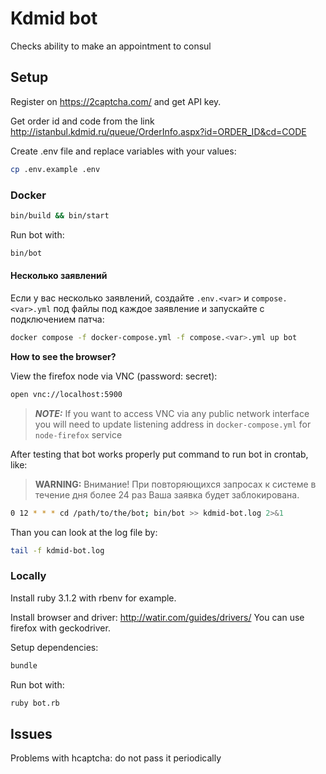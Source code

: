 # Kdmid bot

Checks ability to make an appointment to consul

## Setup

Register on https://2captcha.com/ and get API key.

Get order id and code from the link http://istanbul.kdmid.ru/queue/OrderInfo.aspx?id=ORDER_ID&cd=CODE

Create .env file and replace variables with your values:

```sh
cp .env.example .env
```

### Docker

```sh
bin/build && bin/start
```

Run bot with:

```sh
bin/bot
```

#### Несколько заявлений

Если у вас несколько заявлений, создайте `.env.<var>` и `compose.<var>.yml` под файлы под каждое заявление и запускайте с подключением патча:

```sh
docker compose -f docker-compose.yml -f compose.<var>.yml up bot
```

**How to see the browser?**

View the firefox node via VNC (password: secret):

```sh
open vnc://localhost:5900
```

> **_NOTE:_**  If you want to access VNC via any public network interface you will need to update listening address in `docker-compose.yml` for `node-firefox` service

After testing that bot works properly put command to run bot in crontab, like:

> **WARNING:** Внимание! При повторяющихся запросах к системе в течение дня более 24 раз Ваша заявка будет заблокирована.

```sh
0 12 * * * cd /path/to/the/bot; bin/bot >> kdmid-bot.log 2>&1
```

Than you can look at the log file by:

```sh
tail -f kdmid-bot.log
```

### Locally

Install ruby 3.1.2 with rbenv for example.

Install browser and driver: http://watir.com/guides/drivers/
You can use firefox with geckodriver.

Setup dependencies:

```sh
bundle
```

Run bot with:

```sh
ruby bot.rb
```

## Issues

Problems with hcaptcha: do not pass it periodically
